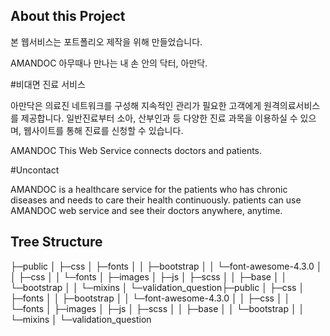 ## About this Project

본 웹서비스는 포트폴리오 제작을 위해 만들었습니다.


AMANDOC
아무때나 만나는 내 손 안의 닥터, 아만닥.

#비대면 진료 서비스

아만닥은 의료진 네트워크를 구성해 지속적인 관리가 필요한 고객에게 원격의료서비스를 제공합니다.
일반진료부터 소아, 산부인과 등 다양한 진료 과목을 이용하실 수 있으며, 웹사이트를 통해 진료를 신청할 수 있습니다.

AMANDOC
This Web Service connects doctors and patients.

#Uncontact

AMANDOC is a healthcare service for the patients who has chronic diseases and needs to care their health continuously.
patients can use AMANDOC web service and see their doctors anywhere, anytime.


## Tree Structure

├─public
│  ├─css
│  ├─fonts
│  │  ├─bootstrap
│  │  └─font-awesome-4.3.0
│  │      ├─css
│  │      └─fonts
│  ├─images
│  ├─js
│  ├─scss
│  │  ├─base
│  │  └─bootstrap
│  │      └─mixins
│  └─validation_question├─public
│  ├─css
│  ├─fonts
│  │  ├─bootstrap
│  │  └─font-awesome-4.3.0
│  │      ├─css
│  │      └─fonts
│  ├─images
│  ├─js
│  ├─scss
│  │  ├─base
│  │  └─bootstrap
│  │      └─mixins
│  └─validation_question
